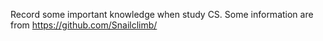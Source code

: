 Record some important knowledge when study CS.
Some information are from https://github.com/Snailclimb/
